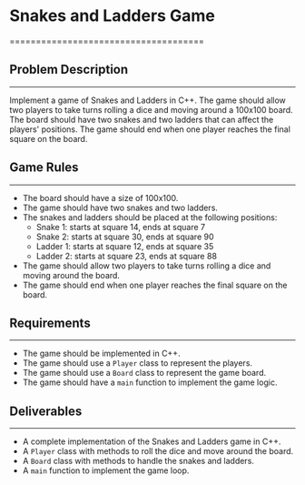# Snakes and Ladders Game

=====================================

## Problem Description

------------------------

Implement a game of Snakes and Ladders in C++. The game should allow two players to take turns rolling a dice and moving around a 100x100 board. The board should have two snakes and two ladders that can affect the players' positions. The game should end when one player reaches the final square on the board.

## Game Rules

----------------

* The board should have a size of 100x100.
* The game should have two snakes and two ladders.
* The snakes and ladders should be placed at the following positions:
 	* Snake 1: starts at square 14, ends at square 7
 	* Snake 2: starts at square 30, ends at square 90
 	* Ladder 1: starts at square 12, ends at square 35
 	* Ladder 2: starts at square 23, ends at square 88
* The game should allow two players to take turns rolling a dice and moving around the board.
* The game should end when one player reaches the final square on the board.

## Requirements

----------------

* The game should be implemented in C++.
* The game should use a `Player` class to represent the players.
* The game should use a `Board` class to represent the game board.
* The game should have a `main` function to implement the game logic.

## Deliverables

----------------

* A complete implementation of the Snakes and Ladders game in C++.
* A `Player` class with methods to roll the dice and move around the board.
* A `Board` class with methods to handle the snakes and ladders.
* A `main` function to implement the game loop.
